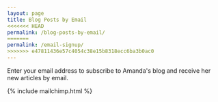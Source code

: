 ```yaml
---
layout: page
title: Blog Posts by Email
<<<<<<< HEAD
permalink: /blog-posts-by-email/
=======
permalink: /email-signup/
>>>>>>> e47811436e57c4054c38e15b8318ecc6ba3b0ac0
---
```


Enter your email address to subscribe to Amanda's blog and receive her new articles by email.

{% include mailchimp.html %}